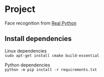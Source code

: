 

# Project

Face recognition from [Real Python](https://realpython.com/face-recognition-with-python/)  

## Install dependencies

Linux dependencies  
`sudo apt-get install cmake build-essential`  

Python dependencies  
`python -m pip install -r requirements.txt`  

